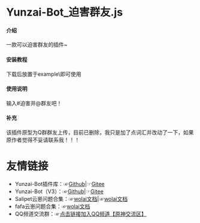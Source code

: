 # Yunzai-Bot_迫害群友.js

#### 介绍
一款可以迫害群友的插件~



#### 安装教程

下载后放置于example\即可使用


#### 使用说明

输入#迫害并@群友吧！

#### 补充

该插件原型为Q群群友上传，目前已删除，我只是加了点词汇并改动了一下，如果原作者觉得不妥请联系我！！！

# 友情链接
* Yunzai-Bot插件库：☞[Github](https://gitee.com/link?target=https%3A%2F%2Fgithub.com%2FyhArcadia%2FYunzai-Bot-plugins-index)|☞[Gitee](https://gitee.com/yhArcadia/Yunzai-Bot-plugins-index)
* Yunzai-Bot（V3）：☞[Github](https://gitee.com/link?target=https%3A%2F%2Fgithub.com%2FLe-niao%2FYunzai-Bot)|☞[Gitee](https://gitee.com/Le-niao/Yunzai-Bot)
* Salipet云崽问题合集：☞[wolai文档](https://www.wolai.com/oA43vuW71aBnv7UsEysn4T)|☞[wolai文档](https://www.wolai.com/f1M1idtvVGfeHAjcywfwmw)
* fafa云崽问题合集：☞[wolai文档](https://www.wolai.com/d87HohAH7zgLNG3u9Z2yJz)
* QQ频道交流群：☞[点击链接加入QQ频道【原神交流区】](https://pd.qq.com/s/bhj7dpaz)

